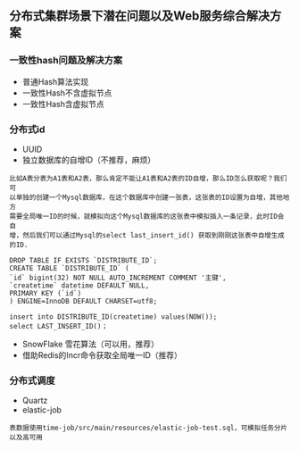 ## 分布式集群场景下潜在问题以及Web服务综合解决方案

### 一致性hash问题及解决方案

* 普通Hash算法实现
* 一致性Hash不含虚拟节点
* 一致性Hash含虚拟节点

### 分布式id

* UUID
* 独⽴数据库的⾃增ID（不推荐，麻烦）

```
⽐如A表分表为A1表和A2表，那么肯定不能让A1表和A2表的ID⾃增，那么ID怎么获取呢？我们可
以单独的创建⼀个Mysql数据库，在这个数据库中创建⼀张表，这张表的ID设置为⾃增，其他地⽅
需要全局唯⼀ID的时候，就模拟向这个Mysql数据库的这张表中模拟插⼊⼀条记录，此时ID会⾃
增，然后我们可以通过Mysql的select last_insert_id() 获取到刚刚这张表中⾃增⽣成的ID.

DROP TABLE IF EXISTS `DISTRIBUTE_ID`;
CREATE TABLE `DISTRIBUTE_ID` (
`id` bigint(32) NOT NULL AUTO_INCREMENT COMMENT '主键',
`createtime` datetime DEFAULT NULL,
PRIMARY KEY (`id`)
) ENGINE=InnoDB DEFAULT CHARSET=utf8;

insert into DISTRIBUTE_ID(createtime) values(NOW());
select LAST_INSERT_ID()；
```
* SnowFlake 雪花算法（可以⽤，推荐）
* 借助Redis的Incr命令获取全局唯⼀ID（推荐）

### 分布式调度

* Quartz
* elastic-job
```
表数据使用time-job/src/main/resources/elastic-job-test.sql，可模拟任务分片以及高可用
```